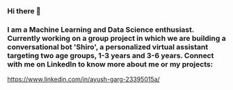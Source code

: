 ### Hi there 👋
### I am a Machine Learning and Data Science enthusiast. Currently working on a group project in which we are building a conversational bot 'Shiro', a personalized virtual assistant targeting two age groups, 1-3 years and 3-6 years. Connect with me on LinkedIn to know more about me or my projects:
https://www.linkedin.com/in/ayush-garg-23395015a/
<!--
**ayush7garg/ayush7garg** is a ✨ _special_ ✨ repository because its `README.md` (this file) appears on your GitHub profile.

Here are some ideas to get you started:

- 🔭 I’m currently working on ...
- 🌱 I’m currently learning ...
- 👯 I’m looking to collaborate on ...
- 🤔 I’m looking for help with ...
- 💬 Ask me about ...
- 📫 How to reach me: ...
- 😄 Pronouns: ...
- ⚡ Fun fact: ...
-->
